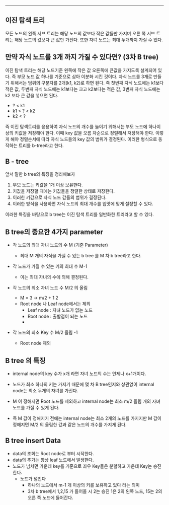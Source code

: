 
---


## 이진 탐색 트리

 모든 노드의 왼쪽 서브 트리는 해당 노드의 값보다 작은 값들만 가지며 오른 쪽 서브 트리는 해당 노드의 값보다 큰 값만 가진다.
  또한 자녀 노드는 최대 두개까지 가질 수 있다.


## 만약 자식 노드를 3개 까지 가질 수 있다면? (3차 B tree)

 이진 탐색 트리는 해당 노드기준 왼쪽에 작은 값 오른쪽에 큰값을 가지도록 설계되어 있다.  즉 부모 노드 값 하나를 기준으로 삼아 이분화 시킨 것이다. 
  자식 노드를 3개로 만들기 위해서는 범위의 구분자를 2개(k1, k2)로 하면 된다. 즉 첫번째 자식 노드에는 k1보다 적은 값, 두번째 자식 노드에는 k1보다는 크고 k2보다는 적은 값, 3번째 자식 노드에는 k2 보다 큰 값을 넣으면 된다.

- ? < k1
- k1 < ? < k2
- k2 < ?

 즉 이진 탐색트리를 응용하여 자식 노드의 개수를 늘이기 위해서는 부모 노드에 하나이상의 키값을 저장해야 한다. 이때 key 값을 오름 차순으로 정렬해서 저장해야 한다. 이렇게 해야 정렬순서에 따라 자식 노드들의 key 값의 범위가 결정된다. 
  이러한 형식으로 동작하는 트리를 b-tree라고 한다.

## B - tree


 앞서 말한 b tree의 특징을 정리해보자

1. 부모 노드는 키값을 1개 이상 보유한다.
2. 키값을 저장할 때에는 키값들을 정렬한 상태로 저장한다.
3. 이러한 키값으로 자식 노드 값들의 범위가 결정된다.
4. 이러한 방식을 사용하면 자식 노드의 최대 개수를 입맛에 맞게 설정할 수 있다.

 이러한 특징을 바탕으로 b tree는 이진 탐색 트리를 일반화한 트리라고 할 수 있다.

## B tree의 중요한 4가지 parameter

 - 각 노드의 최대 자녀 노드의 수 M (기준 Parameter)
	 - 최대 M 개의 자식을 가질 수 있는 b tree 를 M 차 b tree라고 한다.

- 각 노드가 가질 수 있는 키의 최대 수 M-1
	- 이는 최대 자녀의 수에 의해 결정된다.

- 각 노드의 최소 자녀 노드 수 M/2 의 올림 
	- M = 3 -> m/2 + 1 2
	- Root node 나 Leaf node에서는 제외
		- Leaf node : 자녀 노드가 없는 노드
		- Root node : 출발점이 되는 노드
		- 
- 각 노드의 최소 Key 수 M/2 올림 -1
	- Root node 제외


## B tree 의 특징

- internal node의 key 수가 x개 라면 자녀 노드의 수는 언제나 x+1개이다.

- 노드가 최소 하나의 키는 가지기 때문에 몇 차 B tree인지와 상관없이 internal node는 최소 두개의 자녀를 가진다.

- M 이 정해지면 Root 노드를 제외하고 internal node는 최소 m/2 올림 개의 자녀 노드를 가질 수 있게 된다.

- 즉 M 값이 정해지기 전에는 internal node는 최소 2개의 노드를 가지지만 M 값이 정해지면 M/2 의 올림한 값과 같은 노드의 개수를 가지게 된다.

## B tree insert Data

- data의 조회는 Root node로 부터 시작한다.
- data의 추가는 항상 leaf 노드에서 발생한다.
- 노드가 넘치면 가운데 key를 기준으로 좌우 Key들은 분할하고 가운데 Key는 승진한다.
	- 노드가 넘친다
		- 하나의 노드에서 m-1 개 이상의 키를 보유하고 있다 라는 의미
		- 3차 b tree에서 1,2,15 가 들어올 시  2는 승진 1은 2의 왼쪽 노드, 15는 2의 오른 쪽 노드에 들어간다.

		